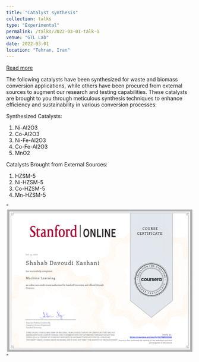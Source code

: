 ```yaml
---
title: "Catalyst synthesis"
collection: talks
type: "Experimental"
permalink: /talks/2022-03-01-talk-1
venue: "GTL Lab"
date: 2022-03-01
location: "Tehran, Iran"
---
```


<a href="https://shahabdavoudi.github.io/talks/2022-03-01-talk-1" rel="permalink">Read more</a>


The following catalysts have been synthesized for waste and biomass conversion applications, while others have been procured from external sources to augment our research and testing capabilities. These catalysts are brought to you through meticulous synthesis techniques to enhance efficiency and sustainability in various conversion processes:

Synthesized Catalysts:

1.	Ni-Al2O3
2.	Co-Al2O3
3.	Ni-Fe-Al2O3
4.	Co-Fe-Al2O3
5.	MnO2
   
Catalysts Brought from External Sources:

1.	HZSM-5
2.	Ni-HZSM-5
3.	Co-HZSM-5
4.	Mn-HZSM-5



 " <br/><img src='/images/Mlcerf.png'>"
